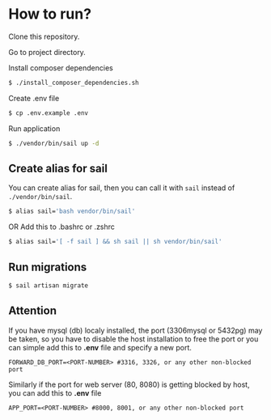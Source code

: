 # How to run?

Clone this repository.

Go to project directory.

Install composer dependencies
```bash
$ ./install_composer_dependencies.sh
```

Create .env file
```bash
$ cp .env.example .env
```

Run application
```bash
$ ./vendor/bin/sail up -d
```

## Create alias for sail
You can create alias for sail, then you can call it with `sail` instead of `./vendor/bin/sail`.
```bash
$ alias sail='bash vendor/bin/sail'
```
OR 
Add this to .bashrc or .zshrc
```bash
$ alias sail='[ -f sail ] && sh sail || sh vendor/bin/sail'
```

## Run migrations
```bash
$ sail artisan migrate
```

## Attention 
If you have mysql (db) localy installed, the port (3306mysql or 5432pg) may be taken, so you have to disable the host installation to free the port 
or you can simple add this to **.env** file and specify a new port.
```
FORWARD_DB_PORT=<PORT-NUMBER> #3316, 3326, or any other non-blocked port
```

Similarly if the port for web server (80, 8080) is getting blocked by host, you can add this to **.env** file 
```
APP_PORT=<PORT-NUMBER> #8000, 8001, or any other non-blocked port
```
